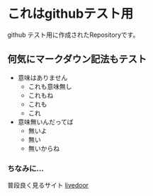 # これはgithubテスト用

github テスト用に作成されたRepositoryです。

## 何気にマークダウン記法もテスト

* 意味はありません
  - これも意味無し
  - これもね
  - これも
  - これ
* 意味無いんだってば
  - 無いよ
  - 無い
  - 無いからね

### ちなみに…
普段良く見るサイト
[livedoor](http://www.livedoor.com/)
